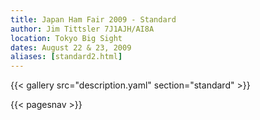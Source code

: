 ```yaml
---
title: Japan Ham Fair 2009 - Standard
author: Jim Tittsler 7J1AJH/AI8A
location: Tokyo Big Sight
dates: August 22 & 23, 2009
aliases: [standard2.html]
---
```


{{< gallery src="description.yaml" section="standard" >}}

{{< pagesnav >}}
